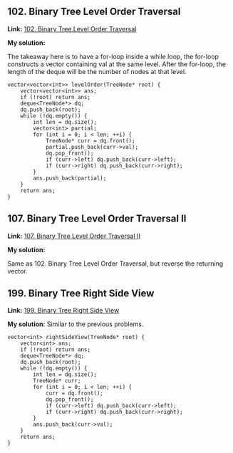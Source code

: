 ## 102. Binary Tree Level Order Traversal

**Link:** [102. Binary Tree Level Order Traversal](https://leetcode.cn/problems/binary-tree-level-order-traversal/)

**My solution:** 

The takeaway here is to have a for-loop inside a while loop, the for-loop constructs a vector containing val at the same level. After the for-loop, the length of the deque will be the number of nodes at that level.

```
vector<vector<int>> levelOrder(TreeNode* root) {
    vector<vector<int>> ans;
    if (!root) return ans;
    deque<TreeNode*> dq;
    dq.push_back(root);
    while (!dq.empty()) {
        int len = dq.size();
        vector<int> partial;
        for (int i = 0; i < len; ++i) {
            TreeNode* curr = dq.front();
            partial.push_back(curr->val);
            dq.pop_front();
            if (curr->left) dq.push_back(curr->left);
            if (curr->right) dq.push_back(curr->right);
        }
        ans.push_back(partial);
    }
    return ans;
}
 ```

## 107. Binary Tree Level Order Traversal II

**Link:** [107. Binary Tree Level Order Traversal II](https://leetcode.cn/problems/binary-tree-level-order-traversal-ii/)

**My solution:** 

Same as 102. Binary Tree Level Order Traversal, but reverse the returning vector.

## 199. Binary Tree Right Side View

**Link:** [199. Binary Tree Right Side View](https://leetcode.cn/problems/binary-tree-right-side-view/)

**My solution:** 
Similar to the previous problems.

```
vector<int> rightSideView(TreeNode* root) {
    vector<int> ans;
    if (!root) return ans;
    deque<TreeNode*> dq;
    dq.push_back(root);
    while (!dq.empty()) {
        int len = dq.size();
        TreeNode* curr;
        for (int i = 0; i < len; ++i) {
            curr = dq.front();
            dq.pop_front();
            if (curr->left) dq.push_back(curr->left);
            if (curr->right) dq.push_back(curr->right);
        }
        ans.push_back(curr->val);
    }
    return ans;
}
```